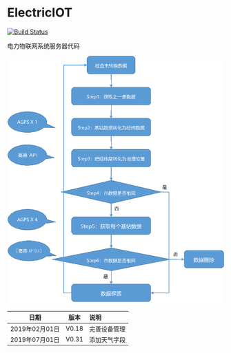 # ElectricIOT

[![Build Status](https://travis-ci.org/taowenyin/ElectricIOTServer.svg?branch=master)](https://travis-ci.org/taowenyin/ElectricIOTServer)

电力物联网系统服务器代码

![flow](img/flow.png)

| 日期 | 版本 | 说明 |
| :--: | :--: | :-- |
| 2019年02月01日 | V0.18 | 完善设备管理 |
| 2019年07月01日 | V0.31 | 添加天气字段 |